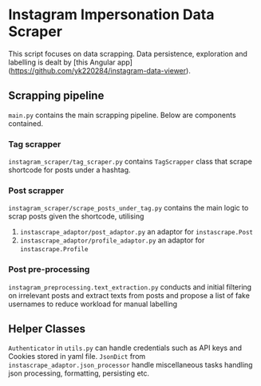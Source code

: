 # Instagram Impersonation Data Scraper

This script focuses on data scrapping. Data persistence, exploration and labelling is dealt
by [this Angular app] (https://github.com/yk220284/instagram-data-viewer).

## Scrapping pipeline

`main.py` contains the main scrapping pipeline. Below are components contained.

### Tag scrapper

`instagram_scraper/tag_scraper.py` contains `TagScrapper` class that scrape shortcode for posts under a hashtag.

### Post scrapper

`instagram_scraper/scrape_posts_under_tag.py` contains the main logic to scrap posts given the shortcode, utilising

1. `instascrape_adaptor/post_adaptor.py` an adaptor for `instascrape.Post`
2. `instascrape_adaptor/profile_adaptor.py` an adaptor for `instascrape.Profile`

### Post pre-processing

`instagram_preprocessing.text_extraction.py` conducts and initial filtering on irrelevant posts and extract texts from
posts and propose a list of fake usernames to reduce workload for manual labelling

## Helper Classes

`Authenticator` in `utils.py` can handle credentials such as API keys and Cookies stored in yaml file.
`JsonDict` from `instascrape_adaptor.json_processor` handle miscellaneous tasks handling json processing, formatting,
persisting etc.